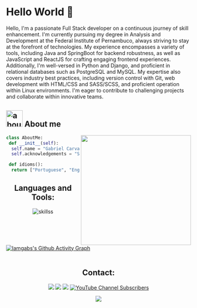 # Hello World 👋

Hello, I'm a passionate Full Stack developer on a continuous journey of skill enhancement. I'm currently pursuing my degree in Analysis and Development at the Federal Institute of Pernambuco, always striving to stay at the forefront of technologies. My experience encompasses a variety of tools, including Java and SpringBoot for backend robustness, as well as JavaScript and ReactJS for crafting engaging frontend experiences. Additionally, I'm well-versed in Python and Django, and proficient in relational databases such as PostgreSQL and MySQL. My expertise also covers industry best practices, including version control with Git, web development with HTML/CSS and SASS/SCSS, and proficient operation within Linux environments. I'm eager to contribute to challenging projects and collaborate within innovative teams.

## <img width="45" alt="about" src="https://raw.github.com/elizarov/elizarov/master/about.png"> About me

<img align="right" width="300" src="https://i2.wp.com/allhtaccess.info/wp-content/uploads/2018/03/programming.gif?fit=1281%2C716&ssl=1" />

~~~python
class AboutMe:
 def __init__(self):
  self.name = "Gabriel Carvalho"
  self.acknowledgements = "Software Development and Data Science"

 def idioms():
  return ["Portuguese", "English", "Spanish"]
~~~ 

<div align="center">
<h2><b>Languages and Tools:</b></h2>
<img src="https://skillicons.dev/icons?i=py,java,js,react,postgres,mysql,mongodb,spring,django,html,css,sass,scss,git,linux" alt="skillss">
</div>

<br><br>

[![Iamgabs's Github Activity Graph](https://github-readme-activity-graph.cyclic.app/graph?username=iamgabs&custom_title=Iamgabs's%20GitHub%20Activity%20Graph&bg_color=000000&color=00eefa&line=0071fa&point=0096fa&area=true&hide_border=true)](https://github.com/ashutosh00710/github-readme-activity-graph)
<br><br>

<div align="center">
<h2><b>Contact:</b></h2>
  <a href="mailto:contatotrabalhogab@gmail.com" alt="Gmail">
  <img src="https://img.shields.io/badge/-Gmail-FF0000?style=flat-square&labelColor=FF0000&logo=gmail&logoColor=white&link=contatotrabalhogab@gmail.com" /></a>

  <a href="https://www.linkedin.com/in/iamgabs/" alt="Linkedin">
  <img src="https://img.shields.io/badge/-Linkedin-0e76a8?style=flat-square&logo=Linkedin&logoColor=white&link=https://www.linkedin.com/in/gabriel-carvalho-98125620a/" /></a>

  <a href="https://www.instagram.com/iamgabsc/" alt="Instagram">
  <img src="https://img.shields.io/badge/-Instagram-DF0174?style=flat-square&labelColor=DF0174&logo=instagram&logoColor=white&link=https://www.instagram.com/iamgabc/"/></a>
 
  <a href="https://www.youtube.com/channel/UC3PgfwQY6rSfiGTdAFkNLXQ" alt="YouTube"> 
  <img alt="YouTube Channel Subscribers" src="https://img.shields.io/youtube/channel/subscribers/UC3PgfwQY6rSfiGTdAFkNLXQ?logo=Youtube&style=flat-square&color=00c4fa">
</p>  
 
![](https://komarev.com/ghpvc/?username=GabPhoenix&color=00c4fa)
</div>
